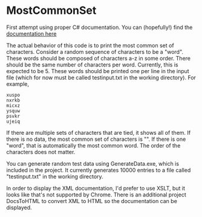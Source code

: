 # MostCommonSet
First attempt using proper C# documentation. You can (hopefully!) find the [documentation here](https://crainone.github.io/MostCommonSet/)

The actual behavior of this code is to print the most common set of characters. Consider a random sequence of characters to be a "word". These words should be composed of characters a-z in some order. There should be the same number of characters per word. Currently, this is expected to be 5. These words should be printed one per line in the input file (which for now must be called testinput.txt in the working directory). For example,

```
xuspo
nxrkb
micxz
ysquw
psvkr
ujeiq
```

If there are multiple sets of characters that are tied, it shows all of them. If there is no data, the most common set of characters is "". If there is one "word", that is automatically the most common word. The order of the characters does not matter.

You can generate random test data using GenerateData.exe, which is included in the project. It currently generates 10000 entries to a file called "testinput.txt" in the working directory.

In order to display the XML documentation, I'd prefer to use XSLT, but it looks like that's not supported by Chrome. There is an additional project DocsToHTML to convert XML to HTML so the documentation can be displayed.